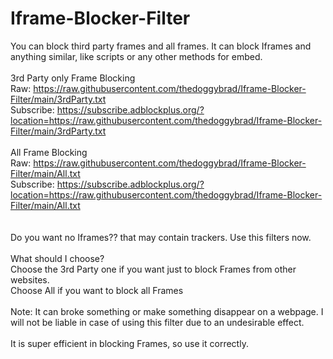 # Iframe-Blocker-Filter
You can block third party frames and all frames. It can block Iframes and anything similar, like scripts or any other methods for embed.
<br>
<br>
3rd Party only Frame Blocking
<br>
Raw: https://raw.githubusercontent.com/thedoggybrad/Iframe-Blocker-Filter/main/3rdParty.txt
<br>
Subscribe: https://subscribe.adblockplus.org/?location=https://raw.githubusercontent.com/thedoggybrad/Iframe-Blocker-Filter/main/3rdParty.txt
<br>
<br>
All Frame Blocking
<br>
Raw: https://raw.githubusercontent.com/thedoggybrad/Iframe-Blocker-Filter/main/All.txt
<br>
Subscribe: https://subscribe.adblockplus.org/?location=https://raw.githubusercontent.com/thedoggybrad/Iframe-Blocker-Filter/main/All.txt
<br>
<br>
<br>
Do you want no Iframes?? that may contain trackers. Use this filters now.
<br>
<br>
What should I choose?
<br>
Choose the 3rd Party one if you want just to block Frames from other websites.
<br>
Choose All if you want to block all Frames
<br>
<br>
Note: It can broke something or make something disappear on a webpage. I will not be liable in case of using this filter due to an undesirable effect.
<br>
<br>
It is super efficient in blocking Frames, so use it correctly.


